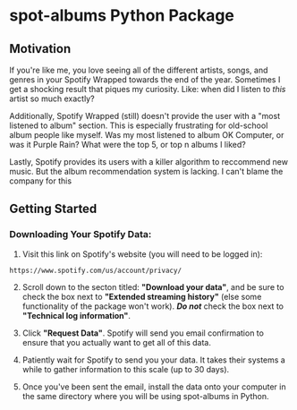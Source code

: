 # spot-albums Python Package

## Motivation

If you're like me, you love seeing all of the different artists, songs, and genres in your Spotify Wrapped towards the end of the year. Sometimes I get a shocking result that piques my curiosity. Like: when did I listen to *this* artist so much exactly?

Additionally, Spotify Wrapped (still) doesn't provide the user with a "most listened to album" section. This is especially frustrating for old-school album people like myself. Was my most listened to album OK Computer, or was it Purple Rain? What were the top 5, or top n albums I liked?

Lastly, Spotify provides its users with a killer algorithm to reccommend new music. But the album recommendation system is lacking. I can't blame the company for this 

## Getting Started

### Downloading Your Spotify Data:

1. Visit this link on Spotify's website (you will need to be logged in):

`https://www.spotify.com/us/account/privacy/`

2. Scroll down to the secton titled: **"Download your data"**, and be sure to check the box next to **"Extended streaming history"** (else some functionality of the package won't work). ***Do not*** check the box next to **"Technical log information"**.

3. Click **"Request Data"**. Spotify will send you email confirmation to ensure that you actually want to get all of this data.

4. Patiently wait for Spotify to send you your data. It takes their systems a while to gather information to this scale (up to 30 days).

5. Once you've been sent the email, install the data onto your computer in the same directory where you will be using spot-albums in Python.
